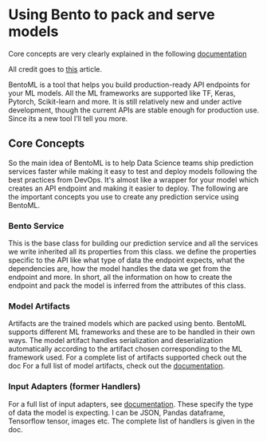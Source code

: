 # Using Bento to pack and serve models

Core concepts are very clearly explained in the following [documentation](https://docs.bentoml.org/en/latest/concepts.html)

All credit goes to [this](https://towardsdatascience.com/pytorch-bentoml-heroku-the-simple-stack-65196aad181c) article.

BentoML is a tool that helps you build production-ready API endpoints for your ML models. All the ML frameworks are supported like TF, Keras, Pytorch, Scikit-learn and more. It is still relatively new and under active development, though the current APIs are stable enough for production use. Since its a new tool I’ll tell you more.

## Core Concepts

So the main idea of BentoML is to help Data Science teams ship prediction services faster while making it easy to test and deploy models following the best practices from DevOps. It's almost like a wrapper for your model which creates an API endpoint and making it easier to deploy. The following are the important concepts you use to create any prediction service using BentoML.

### Bento Service

This is the base class for building our prediction service and all the services we write inherited all its properties from this class. we define the properties specific to the API like what type of data the endpoint expects, what the dependencies are, how the model handles the data we get from the endpoint and more. In short, all the information on how to create the endpoint and pack the model is inferred from the attributes of this class.

### Model Artifacts

Artifacts are the trained models which are packed using bento. BentoML supports different ML frameworks and these are to be handled in their own ways. The model artifact handles serialization and deserialization automatically according to the artifact chosen corresponding to the ML framework used. For a complete list of artifacts supported check out the doc
For a full list of model artifacts, check out the [documentation](https://docs.bentoml.org/en/latest/api/artifacts.html).

### Input Adapters (former Handlers)

For a full list of input adapters, see [documentation](https://docs.bentoml.org/en/latest/api/adapters.html#).
These specify the type of data the model is expecting. I can be JSON, Pandas dataframe, Tensorflow tensor, images etc. The complete list of handlers is given in the doc.
